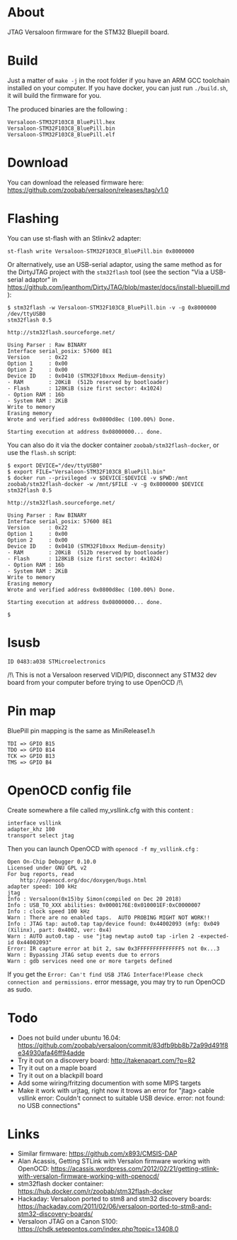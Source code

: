 About
=====

JTAG Versaloon firmware for the STM32 Bluepill board.

Build
=====

Just a matter of `make -j` in the root folder if you have an ARM GCC toolchain installed on your computer. If you have docker, you can just run ```./build.sh```, it will build the firmware for you.

The produced binaries are the following :

```
Versaloon-STM32F103C8_BluePill.hex
Versaloon-STM32F103C8_BluePill.bin
Versaloon-STM32F103C8_BluePill.elf
```

Download
========

You can download the released firmware here: https://github.com/zoobab/versaloon/releases/tag/v1.0

Flashing
========

You can use st-flash with an Stlinkv2 adapter:

```
st-flash write Versaloon-STM32F103C8_BluePill.bin 0x8000000
```

Or alternatively, use an USB-serial adaptor, using the same method as for the
DirtyJTAG project with the ```stm32flash``` tool (see the section "Via a
USB-serial adaptor" in
https://github.com/jeanthom/DirtyJTAG/blob/master/docs/install-bluepill.md ):

```
$ stm32flash -w Versaloon-STM32F103C8_BluePill.bin -v -g 0x8000000 /dev/ttyUSB0
stm32flash 0.5

http://stm32flash.sourceforge.net/

Using Parser : Raw BINARY
Interface serial_posix: 57600 8E1
Version      : 0x22
Option 1     : 0x00
Option 2     : 0x00
Device ID    : 0x0410 (STM32F10xxx Medium-density)
- RAM        : 20KiB  (512b reserved by bootloader)
- Flash      : 128KiB (size first sector: 4x1024)
- Option RAM : 16b
- System RAM : 2KiB
Write to memory
Erasing memory
Wrote and verified address 0x0800d8ec (100.00%) Done.

Starting execution at address 0x08000000... done.
```

You can also do it via the docker container ```zoobab/stm32flash-docker```, or use the ```flash.sh``` script:

```
$ export DEVICE="/dev/ttyUSB0"
$ export FILE="Versaloon-STM32F103C8_BluePill.bin"
$ docker run --privileged -v $DEVICE:$DEVICE -v $PWD:/mnt zoobab/stm32flash-docker -w /mnt/$FILE -v -g 0x8000000 $DEVICE
stm32flash 0.5

http://stm32flash.sourceforge.net/

Using Parser : Raw BINARY
Interface serial_posix: 57600 8E1
Version      : 0x22
Option 1     : 0x00
Option 2     : 0x00
Device ID    : 0x0410 (STM32F10xxx Medium-density)
- RAM        : 20KiB  (512b reserved by bootloader)
- Flash      : 128KiB (size first sector: 4x1024)
- Option RAM : 16b
- System RAM : 2KiB
Write to memory
Erasing memory
Wrote and verified address 0x0800d8ec (100.00%) Done.

Starting execution at address 0x08000000... done.

$ 
```

lsusb
=====

```
ID 0483:a038 STMicroelectronics
```

/!\ This is not a Versaloon reserved VID/PID, disconnect any STM32 dev board from your computer before trying to use OpenOCD /!\

Pin map
=======

BluePill pin mapping is the same as MiniRelease1.h

```
TDI => GPIO B15
TDO => GPIO B14
TCK => GPIO B13
TMS => GPIO B4
```

OpenOCD config file
===================

Create somewhere a file called my_vsllink.cfg with this content :

```
interface vsllink
adapter_khz 100
transport select jtag
```

Then you can launch OpenOCD with `openocd -f my_vsllink.cfg` :

```
Open On-Chip Debugger 0.10.0
Licensed under GNU GPL v2
For bug reports, read
	http://openocd.org/doc/doxygen/bugs.html
adapter speed: 100 kHz
jtag
Info : Versaloon(0x15)by Simon(compiled on Dec 20 2018)
Info : USB_TO_XXX abilities: 0x0000176E:0x010001EF:0xC0000007
Info : clock speed 100 kHz
Warn : There are no enabled taps.  AUTO PROBING MIGHT NOT WORK!!
Info : JTAG tap: auto0.tap tap/device found: 0x44002093 (mfg: 0x049 (Xilinx), part: 0x4002, ver: 0x4)
Warn : AUTO auto0.tap - use "jtag newtap auto0 tap -irlen 2 -expected-id 0x44002093"
Error: IR capture error at bit 2, saw 0x3FFFFFFFFFFFFFF5 not 0x...3
Warn : Bypassing JTAG setup events due to errors
Warn : gdb services need one or more targets defined
```

If you get the `Error: Can't find USB JTAG Interface!Please check connection and permissions.` error message, you may try to run OpenOCD as sudo.

Todo
====

* Does not build under ubuntu 16.04: https://github.com/zoobab/versaloon/commit/83dfb9bb8b72a99d491f8e34930afa46ff94adde
* Try it out on a discovery board: http://takenapart.com/?p=82
* Try it out on a maple board
* Try it out on a blackpill board
* Add some wiring/fritzing documention with some MIPS targets
* Make it work with urjtag, right now it trows an error for "jtag> cable vsllink error: Couldn't connect to suitable USB device. error: not found: no USB connections"

Links
=====

* Similar firmware: https://github.com/x893/CMSIS-DAP
* Alan Acassis, Getting STLink with Versalon firmware working with OpenOCD: https://acassis.wordpress.com/2012/02/21/getting-stlink-with-versalon-firmware-working-with-openocd/
* stm32flash docker container: https://hub.docker.com/r/zoobab/stm32flash-docker
* Hackaday: Versaloon ported to stm8 and stm32 discovery boards: https://hackaday.com/2011/02/06/versaloon-ported-to-stm8-and-stm32-discovery-boards/
* Versaloon JTAG on a Canon S100: https://chdk.setepontos.com/index.php?topic=13408.0
